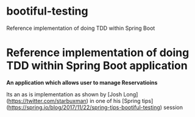 # bootiful-testing
Reference implementation of doing TDD within Spring Boot

# Reference implementation of doing TDD within Spring Boot application

**An application which allows user to manage Reservatioins**

Its an as is implementation as shown by [Josh Long] (https://twitter.com/starbuxman) in one of his [Spring tips] (https://spring.io/blog/2017/11/22/spring-tips-bootiful-testing) session
